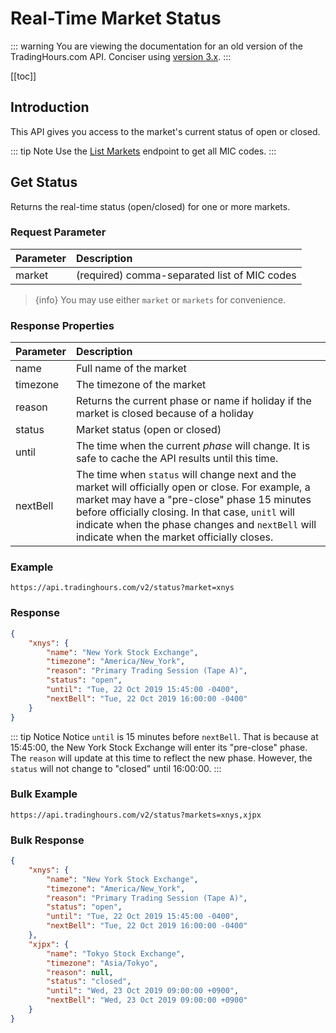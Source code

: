# Real-Time Market Status

::: warning
You are viewing the documentation for an old version of the TradingHours.com API. Conciser using [version 3.x](/3.x/).
:::

[[toc]]

## Introduction

This API gives you access to the market's current status of open or closed.

::: tip Note
Use the [List Markets](/2.x/endpoints/list.html) endpoint to get all MIC codes.
:::


## Get Status

Returns the real-time status (open/closed) for one or more markets.

### Request Parameter
| Parameter | Description |
|     :-    |     :-      |
| market | <span class="text-warning">(required)</span> comma-separated list of MIC codes |

> {info} You may use either `market` or `markets` for convenience.

### Response Properties
| Parameter | Description |
|     :-    |     :-      |
| name | Full name of the market |
| timezone | The timezone of the market |
| reason | Returns the current phase or name if holiday if the market is closed because of a holiday |
| status | Market status (open or closed) |
| until | The time when the current _phase_ will change. It is safe to cache the API results until this time. |
| nextBell | The time when `status` will change next and the market will officially open or close. For example, a market may have a "pre-close" phase 15 minutes before officially closing. In that case, `unitl` will indicate when the phase changes and `nextBell` will indicate when the market officially closes. |

### Example
```
https://api.tradinghours.com/v2/status?market=xnys
```

### Response

```json
{
    "xnys": {
        "name": "New York Stock Exchange",
        "timezone": "America/New_York",
        "reason": "Primary Trading Session (Tape A)",
        "status": "open",
        "until": "Tue, 22 Oct 2019 15:45:00 -0400",
        "nextBell": "Tue, 22 Oct 2019 16:00:00 -0400"
    }
}
```

::: tip Notice
Notice `until` is 15 minutes before `nextBell`. That is because at 15:45:00, the New York Stock Exchange will enter its "pre-close" phase. The `reason` will update at this time to reflect the new phase. However, the `status` will not change to "closed" until 16:00:00.
:::

### Bulk Example

```
https://api.tradinghours.com/v2/status?markets=xnys,xjpx
```

### Bulk Response
```json
{
    "xnys": {
        "name": "New York Stock Exchange",
        "timezone": "America/New_York",
        "reason": "Primary Trading Session (Tape A)",
        "status": "open",
        "until": "Tue, 22 Oct 2019 15:45:00 -0400",
        "nextBell": "Tue, 22 Oct 2019 16:00:00 -0400"
    },
    "xjpx": {
        "name": "Tokyo Stock Exchange",
        "timezone": "Asia/Tokyo",
        "reason": null,
        "status": "closed",
        "until": "Wed, 23 Oct 2019 09:00:00 +0900",
        "nextBell": "Wed, 23 Oct 2019 09:00:00 +0900"
    }
}
```
